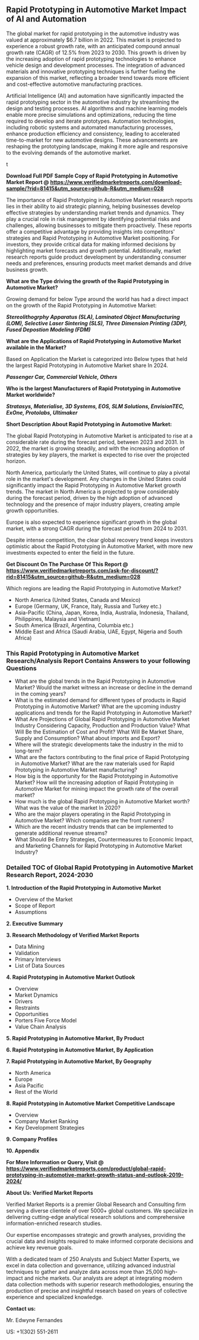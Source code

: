 <h2>Rapid Prototyping in Automotive Market Impact of AI and Automation</h2><p>The global market for rapid prototyping in the automotive industry was valued at approximately $6.7 billion in 2022. This market is projected to experience a robust growth rate, with an anticipated compound annual growth rate (CAGR) of 12.5% from 2023 to 2030. This growth is driven by the increasing adoption of rapid prototyping technologies to enhance vehicle design and development processes. The integration of advanced materials and innovative prototyping techniques is further fueling the expansion of this market, reflecting a broader trend towards more efficient and cost-effective automotive manufacturing practices.</p><p>Artificial Intelligence (AI) and automation have significantly impacted the rapid prototyping sector in the automotive industry by streamlining the design and testing processes. AI algorithms and machine learning models enable more precise simulations and optimizations, reducing the time required to develop and iterate prototypes. Automation technologies, including robotic systems and automated manufacturing processes, enhance production efficiency and consistency, leading to accelerated time-to-market for new automotive designs. These advancements are reshaping the prototyping landscape, making it more agile and responsive to the evolving demands of the automotive market.</p>t</p><p id="" class=""><strong>Download Full PDF Sample Copy of Rapid Prototyping in Automotive Market Report @ <a href="https://www.verifiedmarketreports.com/download-sample/?rid=81415&utm_source=github-R&utm_medium=028" target="_blank">https://www.verifiedmarketreports.com/download-sample/?rid=81415&utm_source=github-R&utm_medium=028</a></strong></p><p>The importance of&nbsp;Rapid Prototyping in Automotive Market research reports lies in their ability to aid strategic planning, helping businesses develop effective strategies by understanding market trends and dynamics. They play a crucial role in risk management by identifying potential risks and challenges, allowing businesses to mitigate them proactively. These reports offer a competitive advantage by providing insights into competitors' strategies and Rapid Prototyping in Automotive Market positioning. For investors, they provide critical data for making informed decisions by highlighting market forecasts and growth potential. Additionally, market research reports guide product development by understanding consumer needs and preferences, ensuring products meet market demands and drive business growth.</p><p><strong>What are the&nbsp;Type driving the growth of the Rapid Prototyping in Automotive Market?</strong></p><p id="" class="">Growing demand for below Type around the world has had a direct impact on the growth of the Rapid Prototyping in Automotive Market:</p><em><strong>Stereolithogrphy Apparatus (SLA), Laminated Object Manufacturing (LOM), Selective Laser Sintering (SLS), Three Dimension Printing (3DP), Fused Depostion Modeling (FDM)</strong></em></p><strong>What are the&nbsp;Applications&nbsp;of Rapid Prototyping in Automotive Market available in the Market?</strong></p><p id="" class="">Based on Application the Market is categorized into Below types that held the largest Rapid Prototyping in Automotive Market share In 2024.</p><em><strong>Passenger Car, Commercial Vehicle, Others</strong></em></p><strong>Who is the largest Manufacturers of Rapid Prototyping in Automotive Market worldwide?</strong></p><p><em><strong>Stratasys, Materialise, 3D Systems, EOS, SLM Solutions, EnvisionTEC, ExOne, Protolabs, Ultimaker</strong></em></p><p id="" class=""><strong>Short Description About Rapid Prototyping in Automotive Market:</strong></p><p>The global Rapid Prototyping in Automotive Market is anticipated to rise at a considerable rate during the forecast period, between 2023 and 2031. In 2022, the market is growing steadily, and with the increasing adoption of strategies by key players, the market is expected to rise over the projected horizon.</p><p>North America, particularly the United States, will continue to play a pivotal role in the market's development. Any changes in the United States could significantly impact the Rapid Prototyping in Automotive Market growth trends. The market in North America is projected to grow considerably during the forecast period, driven by the high adoption of advanced technology and the presence of major industry players, creating ample growth opportunities.</p><p>Europe is also expected to experience significant growth in the global market, with a strong CAGR during the forecast period from 2024 to 2031.</p><p>Despite intense competition, the clear global recovery trend keeps investors optimistic about the Rapid Prototyping in Automotive Market, with more new investments expected to enter the field in the future.</p><p id="" class=""><strong>Get Discount On The Purchase Of This Report @ <a href="https://www.verifiedmarketreports.com/ask-for-discount/?rid=81415&utm_source=github-R&utm_medium=028" target="_blank">https://www.verifiedmarketreports.com/ask-for-discount/?rid=81415&utm_source=github-R&utm_medium=028</a></strong></p>Which regions are leading the Rapid Prototyping in Automotive Market?</p><ul><li>North America (United States, Canada and Mexico)</li><li>Europe (Germany, UK, France, Italy, Russia and Turkey etc.)</li><li>Asia-Pacific (China, Japan, Korea, India, Australia, Indonesia, Thailand, Philippines, Malaysia and Vietnam)</li><li>South America (Brazil, Argentina, Columbia etc.)</li><li>Middle East and Africa (Saudi Arabia, UAE, Egypt, Nigeria and South Africa)</li></ul><h3 id="" class="">This Rapid Prototyping in Automotive Market Research/Analysis Report Contains Answers to your following Questions</h3><ul><li>What are the global trends in the Rapid Prototyping in Automotive Market? Would the market witness an increase or decline in the demand in the coming years?</li><li>What is the estimated demand for different types of products in Rapid Prototyping in Automotive Market? What are the upcoming industry applications and trends for the Rapid Prototyping in Automotive Market?</li><li>What Are Projections of Global Rapid Prototyping in Automotive Market Industry Considering Capacity, Production and Production Value? What Will Be the Estimation of Cost and Profit? What Will Be Market Share, Supply and Consumption? What about imports and Export?</li><li>Where will the strategic developments take the industry in the mid to long-term?</li><li>What are the factors contributing to the final price of Rapid Prototyping in Automotive Market? What are the raw materials used for Rapid Prototyping in Automotive Market manufacturing?</li><li>How big is the opportunity for the Rapid Prototyping in Automotive Market? How will the increasing adoption of Rapid Prototyping in Automotive Market for mining impact the growth rate of the overall market?</li><li>How much is the global Rapid Prototyping in Automotive Market worth? What was the value of the market In 2020?</li><li>Who are the major players operating in the Rapid Prototyping in Automotive Market? Which companies are the front runners?</li><li>Which are the recent industry trends that can be implemented to generate additional revenue streams?</li><li>What Should Be Entry Strategies, Countermeasures to Economic Impact, and Marketing Channels for Rapid Prototyping in Automotive Market Industry?</li></ul><h3 id="" class="">Detailed TOC of Global Rapid Prototyping in Automotive Market Research Report, 2024-2030</h3><p id="" class=""><strong>1. Introduction of the Rapid Prototyping in Automotive Market</strong></p><ul><li>Overview of the Market</li><li>Scope of Report</li><li>Assumptions</li></ul><p id="" class=""><strong>2. Executive Summary</strong></p><p id="" class=""><strong>3. Research Methodology of Verified Market Reports</strong></p><ul><li>Data Mining</li><li>Validation</li><li>Primary Interviews</li><li>List of Data Sources</li></ul><p id="" class=""><strong>4. Rapid Prototyping in Automotive Market Outlook</strong></p><ul><li>Overview</li><li>Market Dynamics</li><li>Drivers</li><li>Restraints</li><li>Opportunities</li><li>Porters Five Force Model</li><li>Value Chain Analysis</li></ul><p id="" class=""><strong>5. Rapid Prototyping in Automotive Market, By Product</strong></p><p id="" class=""><strong>6. Rapid Prototyping in Automotive Market, By Application</strong></p><p id="" class=""><strong>7. Rapid Prototyping in Automotive Market, By Geography</strong></p><ul><li>North America</li><li>Europe</li><li>Asia Pacific</li><li>Rest of the World</li></ul><p id="" class=""><strong>8. Rapid Prototyping in Automotive Market Competitive Landscape</strong></p><ul><li>Overview</li><li>Company Market Ranking</li><li>Key Development Strategies</li></ul><p id="" class=""><strong>9. Company Profiles</strong></p><p id="" class=""><strong>10. Appendix</strong></p><p id="" class=""><strong>For More Information or Query, Visit @ <a href="https://www.verifiedmarketreports.com/product/global-rapid-prototyping-in-automotive-market-growth-status-and-outlook-2019-2024/" target="_blank">https://www.verifiedmarketreports.com/product/global-rapid-prototyping-in-automotive-market-growth-status-and-outlook-2019-2024/</a></strong></p><p id="" class=""><strong>About Us: Verified Market Reports</strong></p><p id="" class="">Verified Market Reports is a premier Global Research and Consulting firm serving a diverse clientele of over 5000+ global customers. We specialize in delivering cutting-edge analytical research solutions and comprehensive information-enriched research studies.</p><p id="" class="">Our expertise encompasses strategic and growth analyses, providing the crucial data and insights required to make informed corporate decisions and achieve key revenue goals.</p><p id="" class="">With a dedicated team of 250 Analysts and Subject Matter Experts, we excel in data collection and governance, utilizing advanced industrial techniques to gather and analyze data across more than 25,000 high-impact and niche markets. Our analysts are adept at integrating modern data collection methods with superior research methodologies, ensuring the production of precise and insightful research based on years of collective experience and specialized knowledge.</p><p id="" class=""><strong>Contact us:</strong></p><p id="" class="">Mr. Edwyne Fernandes</p><p id="" class="">US: +1(302) 551-2611</p>